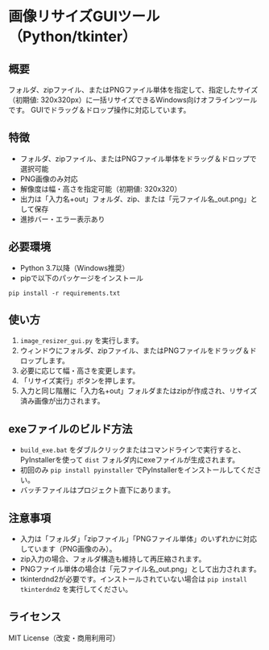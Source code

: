 # 画像リサイズGUIツール（Python/tkinter）

## 概要
フォルダ、zipファイル、またはPNGファイル単体を指定して、指定したサイズ（初期値: 320x320px）に一括リサイズできるWindows向けオフラインツールです。
GUIでドラッグ＆ドロップ操作に対応しています。

## 特徴
- フォルダ、zipファイル、またはPNGファイル単体をドラッグ＆ドロップで選択可能
- PNG画像のみ対応
- 解像度は幅・高さを指定可能（初期値: 320x320）
- 出力は「入力名+out」フォルダ、zip、または「元ファイル名_out.png」として保存
- 進捗バー・エラー表示あり

## 必要環境
- Python 3.7以降（Windows推奨）
- pipで以下のパッケージをインストール

```
pip install -r requirements.txt
```

## 使い方
1. `image_resizer_gui.py` を実行します。
2. ウィンドウにフォルダ、zipファイル、またはPNGファイルをドラッグ＆ドロップします。
3. 必要に応じて幅・高さを変更します。
4. 「リサイズ実行」ボタンを押します。
5. 入力と同じ階層に「入力名+out」フォルダまたはzipが作成され、リサイズ済み画像が出力されます。

## exeファイルのビルド方法
- `build_exe.bat` をダブルクリックまたはコマンドラインで実行すると、PyInstallerを使って `dist` フォルダ内にexeファイルが生成されます。
- 初回のみ `pip install pyinstaller` でPyInstallerをインストールしてください。
- バッチファイルはプロジェクト直下にあります。

## 注意事項
- 入力は「フォルダ」「zipファイル」「PNGファイル単体」のいずれかに対応しています（PNG画像のみ）。
- zip入力の場合、フォルダ構造も維持して再圧縮されます。
- PNGファイル単体の場合は「元ファイル名_out.png」として出力されます。
- tkinterdnd2が必要です。インストールされていない場合は `pip install tkinterdnd2` を実行してください。

## ライセンス
MIT License（改変・商用利用可）
